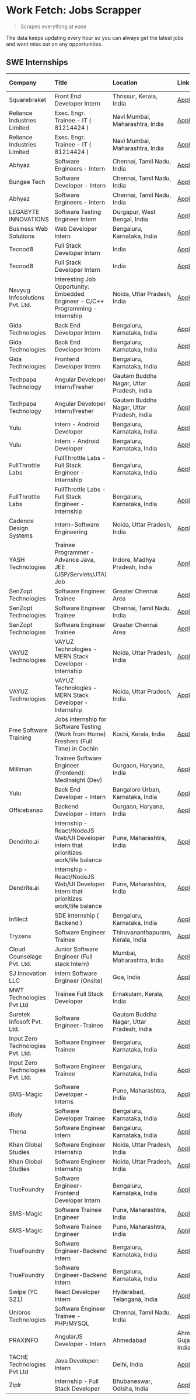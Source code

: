 # Work Fetch: Jobs Scrapper
> Scrapes everything at ease

The data keeps updating every hour so you can always get the latest jobs and wont miss out on any opportunities.

## SWE Internships
<!--START_SECTION:workfetch-->
| Company                           | Title                                                                                | Location                                  | Link                                                                                                                                                                                                                                                                                                            | Date Posted   |
|:----------------------------------|:-------------------------------------------------------------------------------------|:------------------------------------------|:----------------------------------------------------------------------------------------------------------------------------------------------------------------------------------------------------------------------------------------------------------------------------------------------------------------|:--------------|
| Squarebraket                      | Front End Developer Intern                                                           | Thrissur, Kerala, India                   | [Apply](https://in.linkedin.com/jobs/view/front-end-developer-intern-at-squarebraket-3838541191?position=20&pageNum=0&refId=ICwOIRRvrBki3W99Vp63sA%3D%3D&trackingId=RM59ley03oNIjdtkxqTSdg%3D%3D&trk=public_jobs_jserp-result_search-card)                                                                      | 2024-02-29    |
| Reliance Industries Limited       | Exec. Engr. Trainee - IT ( 81214424 )                                                | Navi Mumbai, Maharashtra, India           | [Apply](https://in.linkedin.com/jobs/view/exec-engr-trainee-it-81214424-at-reliance-industries-limited-3842850941?position=53&pageNum=0&refId=ICwOIRRvrBki3W99Vp63sA%3D%3D&trackingId=kB9vxjZq4GkwmN4wbzRR4Q%3D%3D&trk=public_jobs_jserp-result_search-card)                                                    | 2024-02-29    |
| Reliance Industries Limited       | Exec. Engr. Trainee - IT ( 81214424 )                                                | Navi Mumbai, Maharashtra, India           | [Apply](https://in.linkedin.com/jobs/view/exec-engr-trainee-it-81214424-at-reliance-industries-limited-3842850941?position=3&pageNum=5&refId=pCoiax9anmpLdb8UOV%2Fyyw%3D%3D&trackingId=kcMP%2FT5Bm0khD7BF21wNsA%3D%3D&trk=public_jobs_jserp-result_search-card)                                                 | 2024-02-29    |
| Abhyaz                            | Software Engineers - Intern                                                          | Chennai, Tamil Nadu, India                | [Apply](https://in.linkedin.com/jobs/view/software-engineers-intern-at-abhyaz-3842331306?position=26&pageNum=0&refId=ICwOIRRvrBki3W99Vp63sA%3D%3D&trackingId=6ko7XNeAOlp6Q2BgF96Nbw%3D%3D&trk=public_jobs_jserp-result_search-card)                                                                             | 2024-02-28    |
| Bungee Tech                       | Software Developer - Intern                                                          | Chennai, Tamil Nadu, India                | [Apply](https://in.linkedin.com/jobs/view/software-developer-intern-at-bungee-tech-3842220746?position=40&pageNum=0&refId=ICwOIRRvrBki3W99Vp63sA%3D%3D&trackingId=f6VtpNwqiohP%2BvxF5FGW9A%3D%3D&trk=public_jobs_jserp-result_search-card)                                                                      | 2024-02-28    |
| Abhyaz                            | Software Engineers - Intern                                                          | Chennai, Tamil Nadu, India                | [Apply](https://in.linkedin.com/jobs/view/software-engineers-intern-at-abhyaz-3842331306?position=1&pageNum=2&refId=WQMlicQmavk4K6j4foQLWg%3D%3D&trackingId=wjpSChxd%2FVCvYl91qco%2FyA%3D%3D&trk=public_jobs_jserp-result_search-card)                                                                          | 2024-02-28    |
| LEGABYTE INNOVATIONS              | Software Testing Engineer Intern                                                     | Durgapur, West Bengal, India              | [Apply](https://in.linkedin.com/jobs/view/software-testing-engineer-intern-at-legabyte-innovations-3841909855?position=8&pageNum=7&refId=ytakPjD5bEIcbIkpn8VuVQ%3D%3D&trackingId=0qA3jm9K3EnGQh9CCc8eMw%3D%3D&trk=public_jobs_jserp-result_search-card)                                                         | 2024-02-28    |
| Business Web Solutions            | Web Developer Intern                                                                 | Bengaluru, Karnataka, India               | [Apply](https://in.linkedin.com/jobs/view/web-developer-intern-at-business-web-solutions-3839906144?position=19&pageNum=0&refId=ICwOIRRvrBki3W99Vp63sA%3D%3D&trackingId=c%2FUSazN0x5hvYr%2BS9Ly2%2BA%3D%3D&trk=public_jobs_jserp-result_search-card)                                                            | 2024-02-26    |
| Tecnod8                           | Full Stack Developer Intern                                                          | India                                     | [Apply](https://in.linkedin.com/jobs/view/full-stack-developer-intern-at-tecnod8-3834283868?position=51&pageNum=0&refId=ICwOIRRvrBki3W99Vp63sA%3D%3D&trackingId=YBpWj2j3MAkORN6ApXSopw%3D%3D&trk=public_jobs_jserp-result_search-card)                                                                          | 2024-02-25    |
| Tecnod8                           | Full Stack Developer Intern                                                          | India                                     | [Apply](https://in.linkedin.com/jobs/view/full-stack-developer-intern-at-tecnod8-3834283868?position=1&pageNum=5&refId=pCoiax9anmpLdb8UOV%2Fyyw%3D%3D&trackingId=4pQ%2Fu9cv1QNdeSLvlSHPhg%3D%3D&trk=public_jobs_jserp-result_search-card)                                                                       | 2024-02-25    |
| Navyug Infosolutions Pvt. Ltd.    | Interesting Job Opportunity: Embedded Engineer - C/C++ Programming - Internship      | Noida, Uttar Pradesh, India               | [Apply](https://in.linkedin.com/jobs/view/interesting-job-opportunity-embedded-engineer-c-c%2B%2B-programming-internship-at-navyug-infosolutions-pvt-ltd-3833888454?position=2&pageNum=7&refId=ytakPjD5bEIcbIkpn8VuVQ%3D%3D&trackingId=FNHPsLfh5Llep5zI%2Fu0GOQ%3D%3D&trk=public_jobs_jserp-result_search-card) | 2024-02-24    |
| Gida Technologies                 | Back End Developer Intern                                                            | Bengaluru, Karnataka, India               | [Apply](https://in.linkedin.com/jobs/view/back-end-developer-intern-at-gida-technologies-3836849295?position=59&pageNum=0&refId=ICwOIRRvrBki3W99Vp63sA%3D%3D&trackingId=JUEV0BQe6NfU9BP9SBW6ng%3D%3D&trk=public_jobs_jserp-result_search-card)                                                                  | 2024-02-23    |
| Gida Technologies                 | Back End Developer Intern                                                            | Bengaluru, Karnataka, India               | [Apply](https://in.linkedin.com/jobs/view/back-end-developer-intern-at-gida-technologies-3836849295?position=9&pageNum=5&refId=pCoiax9anmpLdb8UOV%2Fyyw%3D%3D&trackingId=XhFXkXfXFYGJpKAmd6%2FmSw%3D%3D&trk=public_jobs_jserp-result_search-card)                                                               | 2024-02-23    |
| Gida Technologies                 | Frontend Developer Intern                                                            | Bengaluru, Karnataka, India               | [Apply](https://in.linkedin.com/jobs/view/frontend-developer-intern-at-gida-technologies-3836040945?position=17&pageNum=0&refId=ICwOIRRvrBki3W99Vp63sA%3D%3D&trackingId=ZXhmRsg%2F3uHIvo0ZNGuaDA%3D%3D&trk=public_jobs_jserp-result_search-card)                                                                | 2024-02-21    |
| Techpapa Technology               | Angular Developer Intern/Fresher                                                     | Gautam Buddha Nagar, Uttar Pradesh, India | [Apply](https://in.linkedin.com/jobs/view/angular-developer-intern-fresher-at-techpapa-technology-3834305862?position=57&pageNum=0&refId=ICwOIRRvrBki3W99Vp63sA%3D%3D&trackingId=Kuf%2BhW0PWyST1%2FeR%2FsO1Mw%3D%3D&trk=public_jobs_jserp-result_search-card)                                                   | 2024-02-20    |
| Techpapa Technology               | Angular Developer Intern/Fresher                                                     | Gautam Buddha Nagar, Uttar Pradesh, India | [Apply](https://in.linkedin.com/jobs/view/angular-developer-intern-fresher-at-techpapa-technology-3834305862?position=7&pageNum=5&refId=pCoiax9anmpLdb8UOV%2Fyyw%3D%3D&trackingId=bZS2zhdo5BQduFR6B5A4gA%3D%3D&trk=public_jobs_jserp-result_search-card)                                                        | 2024-02-20    |
| Yulu                              | Intern - Android Developer                                                           | Bengaluru, Karnataka, India               | [Apply](https://in.linkedin.com/jobs/view/intern-android-developer-at-yulu-3834459982?position=58&pageNum=0&refId=ICwOIRRvrBki3W99Vp63sA%3D%3D&trackingId=yncgKlkhbCpj874q6Xtkmg%3D%3D&trk=public_jobs_jserp-result_search-card)                                                                                | 2024-02-19    |
| Yulu                              | Intern - Android Developer                                                           | Bengaluru, Karnataka, India               | [Apply](https://in.linkedin.com/jobs/view/intern-android-developer-at-yulu-3834459982?position=8&pageNum=5&refId=pCoiax9anmpLdb8UOV%2Fyyw%3D%3D&trackingId=vU0Z1uuW8uWFPO9GEyQSbw%3D%3D&trk=public_jobs_jserp-result_search-card)                                                                               | 2024-02-19    |
| FullThrottle Labs                 | FullThrottle Labs - Full Stack Engineer - Internship                                 | Bengaluru, Karnataka, India               | [Apply](https://in.linkedin.com/jobs/view/fullthrottle-labs-full-stack-engineer-internship-at-fullthrottle-labs-3829636016?position=55&pageNum=0&refId=ICwOIRRvrBki3W99Vp63sA%3D%3D&trackingId=yhNgkghOibN58EEy%2BO%2F4%2FA%3D%3D&trk=public_jobs_jserp-result_search-card)                                     | 2024-02-17    |
| FullThrottle Labs                 | FullThrottle Labs - Full Stack Engineer - Internship                                 | Bengaluru, Karnataka, India               | [Apply](https://in.linkedin.com/jobs/view/fullthrottle-labs-full-stack-engineer-internship-at-fullthrottle-labs-3829636016?position=5&pageNum=5&refId=pCoiax9anmpLdb8UOV%2Fyyw%3D%3D&trackingId=CP4Bo%2BG4qNOYqwbA3rMYUQ%3D%3D&trk=public_jobs_jserp-result_search-card)                                        | 2024-02-17    |
| Cadence Design Systems            | Intern-Software Engineering                                                          | Noida, Uttar Pradesh, India               | [Apply](https://in.linkedin.com/jobs/view/intern-software-engineering-at-cadence-design-systems-3794689056?position=3&pageNum=7&refId=ytakPjD5bEIcbIkpn8VuVQ%3D%3D&trackingId=enZE6kNTOZAFEUEI4HJluQ%3D%3D&trk=public_jobs_jserp-result_search-card)                                                            | 2024-02-17    |
| YASH Technologies                 | Trainee Programmer - Advance Java, JEE (JSP/Servlets/JTA) Job                        | Indore, Madhya Pradesh, India             | [Apply](https://in.linkedin.com/jobs/view/trainee-programmer-advance-java-jee-jsp-servlets-jta-job-at-yash-technologies-3811759183?position=14&pageNum=0&refId=ICwOIRRvrBki3W99Vp63sA%3D%3D&trackingId=C4Wnm3q9rf1o%2B%2F199zU2Mw%3D%3D&trk=public_jobs_jserp-result_search-card)                               | 2024-02-13    |
| SenZopt Technologies              | Software Engineer Trainee                                                            | Greater Chennai Area                      | [Apply](https://in.linkedin.com/jobs/view/software-engineer-trainee-at-senzopt-technologies-3827688781?position=35&pageNum=0&refId=ICwOIRRvrBki3W99Vp63sA%3D%3D&trackingId=1J1vhJ6cgmUq1dJhuHntHw%3D%3D&trk=public_jobs_jserp-result_search-card)                                                               | 2024-02-12    |
| SenZopt Technologies              | Software Engineer Trainee                                                            | Chennai, Tamil Nadu, India                | [Apply](https://in.linkedin.com/jobs/view/software-engineer-trainee-at-senzopt-technologies-3827686880?position=49&pageNum=0&refId=ICwOIRRvrBki3W99Vp63sA%3D%3D&trackingId=wOhY%2F4TtoFDfYhqkHQ%2ByZw%3D%3D&trk=public_jobs_jserp-result_search-card)                                                           | 2024-02-12    |
| SenZopt Technologies              | Software Engineer Trainee                                                            | Greater Chennai Area                      | [Apply](https://in.linkedin.com/jobs/view/software-engineer-trainee-at-senzopt-technologies-3827688781?position=10&pageNum=2&refId=WQMlicQmavk4K6j4foQLWg%3D%3D&trackingId=kYGZO2ajuFVh8sGUSuJapg%3D%3D&trk=public_jobs_jserp-result_search-card)                                                               | 2024-02-12    |
| VAYUZ Technologies                | VAYUZ Technologies - MERN Stack Developer - Internship                               | Noida, Uttar Pradesh, India               | [Apply](https://in.linkedin.com/jobs/view/vayuz-technologies-mern-stack-developer-internship-at-vayuz-technologies-3822619356?position=56&pageNum=0&refId=ICwOIRRvrBki3W99Vp63sA%3D%3D&trackingId=wnwSVyRujUGjUH1Gsnp0jg%3D%3D&trk=public_jobs_jserp-result_search-card)                                        | 2024-02-10    |
| VAYUZ Technologies                | VAYUZ Technologies - MERN Stack Developer - Internship                               | Noida, Uttar Pradesh, India               | [Apply](https://in.linkedin.com/jobs/view/vayuz-technologies-mern-stack-developer-internship-at-vayuz-technologies-3822619356?position=6&pageNum=5&refId=pCoiax9anmpLdb8UOV%2Fyyw%3D%3D&trackingId=UW9mc49sTFNYrw3kuPFKUg%3D%3D&trk=public_jobs_jserp-result_search-card)                                       | 2024-02-10    |
| Free Software Training            | Jobs Internship for Software Testing (Work from Home) Freshers (Full Time) in Cochin | Kochi, Kerala, India                      | [Apply](https://in.linkedin.com/jobs/view/jobs-internship-for-software-testing-work-from-home-freshers-full-time-in-cochin-at-free-software-training-3826557030?position=6&pageNum=7&refId=ytakPjD5bEIcbIkpn8VuVQ%3D%3D&trackingId=8MmmAM4SQhUG55xllpRtNw%3D%3D&trk=public_jobs_jserp-result_search-card)       | 2024-02-10    |
| Milliman                          | Trainee Software Engineer (Frontend): MedInsight (Dev)                               | Gurgaon, Haryana, India                   | [Apply](https://in.linkedin.com/jobs/view/trainee-software-engineer-frontend-medinsight-dev-at-milliman-3792874280?position=4&pageNum=0&refId=ICwOIRRvrBki3W99Vp63sA%3D%3D&trackingId=ZxBA3zEA0krPnMnKATAMcA%3D%3D&trk=public_jobs_jserp-result_search-card)                                                    | 2024-02-09    |
| Yulu                              | Back End Developer - Intern                                                          | Bangalore Urban, Karnataka, India         | [Apply](https://in.linkedin.com/jobs/view/back-end-developer-intern-at-yulu-3821682220?position=8&pageNum=0&refId=ICwOIRRvrBki3W99Vp63sA%3D%3D&trackingId=Asqdiw7wf%2BEb89DEriIdtg%3D%3D&trk=public_jobs_jserp-result_search-card)                                                                              | 2024-02-04    |
| Officebanao                       | Backend Developer - Intern                                                           | Gurgaon, Haryana, India                   | [Apply](https://in.linkedin.com/jobs/view/backend-developer-intern-at-officebanao-3814263731?position=23&pageNum=0&refId=ICwOIRRvrBki3W99Vp63sA%3D%3D&trackingId=qe6LmHHQzSCpoQrjoCHHwg%3D%3D&trk=public_jobs_jserp-result_search-card)                                                                         | 2024-01-31    |
| Dendrite.ai                       | Internship - React/NodeJS Web/UI Developer Intern that prioritizes work/life balance | Pune, Maharashtra, India                  | [Apply](https://in.linkedin.com/jobs/view/internship-react-nodejs-web-ui-developer-intern-that-prioritizes-work-life-balance-at-dendrite-ai-3818948068?position=32&pageNum=0&refId=ICwOIRRvrBki3W99Vp63sA%3D%3D&trackingId=5BOUnBCY%2Bifvviwhzq8paQ%3D%3D&trk=public_jobs_jserp-result_search-card)             | 2024-01-31    |
| Dendrite.ai                       | Internship - React/NodeJS Web/UI Developer Intern that prioritizes work/life balance | Pune, Maharashtra, India                  | [Apply](https://in.linkedin.com/jobs/view/internship-react-nodejs-web-ui-developer-intern-that-prioritizes-work-life-balance-at-dendrite-ai-3818948068?position=7&pageNum=2&refId=WQMlicQmavk4K6j4foQLWg%3D%3D&trackingId=XtfBYjS9Oyj2wAMQGAvI3w%3D%3D&trk=public_jobs_jserp-result_search-card)                | 2024-01-31    |
| Infilect                          | SDE internship ( Backend )                                                           | Bengaluru, Karnataka, India               | [Apply](https://in.linkedin.com/jobs/view/sde-internship-backend-at-infilect-3815120558?position=24&pageNum=0&refId=ICwOIRRvrBki3W99Vp63sA%3D%3D&trackingId=5m2TaxsECWQvN1g6O2w0lw%3D%3D&trk=public_jobs_jserp-result_search-card)                                                                              | 2024-01-25    |
| Tryzens                           | Software Engineer Trainee                                                            | Thiruvananthapuram, Kerala, India         | [Apply](https://in.linkedin.com/jobs/view/software-engineer-trainee-at-tryzens-3809363491?position=39&pageNum=0&refId=ICwOIRRvrBki3W99Vp63sA%3D%3D&trackingId=aGFYWv%2BaYzl2yR4klfrQvQ%3D%3D&trk=public_jobs_jserp-result_search-card)                                                                          | 2024-01-18    |
| Cloud Counselage Pvt. Ltd.        | Junior Software Engineer (Full stack Intern)                                         | Mumbai, Maharashtra, India                | [Apply](https://in.linkedin.com/jobs/view/junior-software-engineer-full-stack-intern-at-cloud-counselage-pvt-ltd-3803132814?position=25&pageNum=0&refId=ICwOIRRvrBki3W99Vp63sA%3D%3D&trackingId=VQ21rZ2jO3rgaABJklppOg%3D%3D&trk=public_jobs_jserp-result_search-card)                                          | 2024-01-11    |
| SJ Innovation LLC                 | Intern Software Engineer (Onsite)                                                    | Goa, India                                | [Apply](https://in.linkedin.com/jobs/view/intern-software-engineer-onsite-at-sj-innovation-llc-3799959011?position=43&pageNum=0&refId=ICwOIRRvrBki3W99Vp63sA%3D%3D&trackingId=PtLHa8Yxh%2FLF0nAyIe%2F6EA%3D%3D&trk=public_jobs_jserp-result_search-card)                                                        | 2024-01-11    |
| MWT Technologies Pvt Ltd          | Trainee Full Stack Developer                                                         | Ernakulam, Kerala, India                  | [Apply](https://in.linkedin.com/jobs/view/trainee-full-stack-developer-at-mwt-technologies-pvt-ltd-3800921715?position=5&pageNum=0&refId=ICwOIRRvrBki3W99Vp63sA%3D%3D&trackingId=lU6fDBtpo7mxEzJ0cB8WZw%3D%3D&trk=public_jobs_jserp-result_search-card)                                                         | 2024-01-09    |
| Suretek Infosoft Pvt. Ltd.        | Software Engineer-Trainee                                                            | Gautam Buddha Nagar, Uttar Pradesh, India | [Apply](https://in.linkedin.com/jobs/view/software-engineer-trainee-at-suretek-infosoft-pvt-ltd-3800934643?position=16&pageNum=0&refId=ICwOIRRvrBki3W99Vp63sA%3D%3D&trackingId=qCWy0uYHivuL1tI5N%2B3v1Q%3D%3D&trk=public_jobs_jserp-result_search-card)                                                         | 2024-01-09    |
| Input Zero Technologies Pvt. Ltd. | Software Engineer Trainee                                                            | Bengaluru, Karnataka, India               | [Apply](https://in.linkedin.com/jobs/view/software-engineer-trainee-at-input-zero-technologies-pvt-ltd-3800927643?position=34&pageNum=0&refId=ICwOIRRvrBki3W99Vp63sA%3D%3D&trackingId=TP4z7Ag28IZeEj7mQGC8aw%3D%3D&trk=public_jobs_jserp-result_search-card)                                                    | 2024-01-09    |
| Input Zero Technologies Pvt. Ltd. | Software Engineer Trainee                                                            | Bengaluru, Karnataka, India               | [Apply](https://in.linkedin.com/jobs/view/software-engineer-trainee-at-input-zero-technologies-pvt-ltd-3800927643?position=9&pageNum=2&refId=WQMlicQmavk4K6j4foQLWg%3D%3D&trackingId=6PrFT6Yqrl5t9wdAejXLdg%3D%3D&trk=public_jobs_jserp-result_search-card)                                                     | 2024-01-09    |
| SMS-Magic                         | Software Developer -Interns                                                          | Pune, Maharashtra, India                  | [Apply](https://in.linkedin.com/jobs/view/software-developer-interns-at-sms-magic-3799485343?position=36&pageNum=0&refId=ICwOIRRvrBki3W99Vp63sA%3D%3D&trackingId=0%2BiQWECMEJP4tb%2BO12XB0A%3D%3D&trk=public_jobs_jserp-result_search-card)                                                                     | 2024-01-05    |
| iRely                             | Software Developer Trainee                                                           | Bengaluru, Karnataka, India               | [Apply](https://in.linkedin.com/jobs/view/software-developer-trainee-at-irely-3801577534?position=10&pageNum=0&refId=ICwOIRRvrBki3W99Vp63sA%3D%3D&trackingId=kcd1auaeq081WoRvhizUkQ%3D%3D&trk=public_jobs_jserp-result_search-card)                                                                             | 2023-12-22    |
| Thena                             | Software Engineer Intern                                                             | Bengaluru, Karnataka, India               | [Apply](https://in.linkedin.com/jobs/view/software-engineer-intern-at-thena-3778731751?position=12&pageNum=0&refId=ICwOIRRvrBki3W99Vp63sA%3D%3D&trackingId=FYezVFcrFA76Wiq50w%2Bfcw%3D%3D&trk=public_jobs_jserp-result_search-card)                                                                             | 2023-12-05    |
| Khan Global Studies               | Software Engineer Internship                                                         | Noida, Uttar Pradesh, India               | [Apply](https://in.linkedin.com/jobs/view/software-engineer-internship-at-khan-global-studies-3766942197?position=52&pageNum=0&refId=ICwOIRRvrBki3W99Vp63sA%3D%3D&trackingId=sKffFT6gCnLhYSh%2FwA75HA%3D%3D&trk=public_jobs_jserp-result_search-card)                                                           | 2023-11-27    |
| Khan Global Studies               | Software Engineer Internship                                                         | Noida, Uttar Pradesh, India               | [Apply](https://in.linkedin.com/jobs/view/software-engineer-internship-at-khan-global-studies-3766942197?position=2&pageNum=5&refId=pCoiax9anmpLdb8UOV%2Fyyw%3D%3D&trackingId=LDD%2B5%2FS632GpYOKonKuGXA%3D%3D&trk=public_jobs_jserp-result_search-card)                                                        | 2023-11-27    |
| TrueFoundry                       | Software Engineer- Frontend Developer Intern                                         | Bengaluru, Karnataka, India               | [Apply](https://in.linkedin.com/jobs/view/software-engineer-frontend-developer-intern-at-truefoundry-3790095058?position=11&pageNum=0&refId=ICwOIRRvrBki3W99Vp63sA%3D%3D&trackingId=Idtzr614sKAMJfXtrr5irw%3D%3D&trk=public_jobs_jserp-result_search-card)                                                      | 2023-11-24    |
| SMS-Magic                         | Software Trainee Engineer                                                            | Pune, Maharashtra, India                  | [Apply](https://in.linkedin.com/jobs/view/software-trainee-engineer-at-sms-magic-3761409781?position=27&pageNum=0&refId=ICwOIRRvrBki3W99Vp63sA%3D%3D&trackingId=C%2BJ4CjWjOyIkncw6iMUcdw%3D%3D&trk=public_jobs_jserp-result_search-card)                                                                        | 2023-11-16    |
| SMS-Magic                         | Software Trainee Engineer                                                            | Pune, Maharashtra, India                  | [Apply](https://in.linkedin.com/jobs/view/software-trainee-engineer-at-sms-magic-3761409781?position=2&pageNum=2&refId=WQMlicQmavk4K6j4foQLWg%3D%3D&trackingId=qaP7SNkKqff%2BCDEH%2BF15cg%3D%3D&trk=public_jobs_jserp-result_search-card)                                                                       | 2023-11-16    |
| TrueFoundry                       | Software Engineer-Backend Intern                                                     | Bengaluru, Karnataka, India               | [Apply](https://in.linkedin.com/jobs/view/software-engineer-backend-intern-at-truefoundry-3779508170?position=31&pageNum=0&refId=ICwOIRRvrBki3W99Vp63sA%3D%3D&trackingId=H1wB8GFLWwzvbi2ErJ8mVw%3D%3D&trk=public_jobs_jserp-result_search-card)                                                                 | 2023-11-10    |
| TrueFoundry                       | Software Engineer-Backend Intern                                                     | Bengaluru, Karnataka, India               | [Apply](https://in.linkedin.com/jobs/view/software-engineer-backend-intern-at-truefoundry-3779508170?position=6&pageNum=2&refId=WQMlicQmavk4K6j4foQLWg%3D%3D&trackingId=R0%2Ffm1eviayVHAP1mjpERw%3D%3D&trk=public_jobs_jserp-result_search-card)                                                                | 2023-11-10    |
| Swipe (YC S21)                    | React Developer Intern                                                               | Hyderabad, Telangana, India               | [Apply](https://in.linkedin.com/jobs/view/react-developer-intern-at-swipe-yc-s21-3737600089?position=13&pageNum=0&refId=ICwOIRRvrBki3W99Vp63sA%3D%3D&trackingId=89hBY0ZdrjfFXOysdcz%2Big%3D%3D&trk=public_jobs_jserp-result_search-card)                                                                        | 2023-10-13    |
| Unibros Technologies              | Software Engineer Trainee - PHP/MYSQL                                                | Chennai, Tamil Nadu, India                | [Apply](https://in.linkedin.com/jobs/view/software-engineer-trainee-php-mysql-at-unibros-technologies-3656599241?position=38&pageNum=0&refId=ICwOIRRvrBki3W99Vp63sA%3D%3D&trackingId=qb7VhkgyQb2CoheFg9QoLg%3D%3D&trk=public_jobs_jserp-result_search-card)                                                     | 2023-06-12    |
| PRAXINFO                          | AngularJS Developer - Intern | Ahmedabad                                             | Ahmedabad, Gujarat, India                 | [Apply](https://in.linkedin.com/jobs/view/angularjs-developer-intern-ahmedabad-at-praxinfo-3656594961?position=10&pageNum=7&refId=ytakPjD5bEIcbIkpn8VuVQ%3D%3D&trackingId=sxyVlo%2BirrPlKxqNH67dkg%3D%3D&trk=public_jobs_jserp-result_search-card)                                                              | 2023-06-12    |
| TACHE Technologies Pvt Ltd        | Java Developer: Intern                                                               | Delhi, India                              | [Apply](https://in.linkedin.com/jobs/view/java-developer-intern-at-tache-technologies-pvt-ltd-3627622735?position=4&pageNum=7&refId=ytakPjD5bEIcbIkpn8VuVQ%3D%3D&trackingId=6IoxJMrkGNX3uAHaEcw9SA%3D%3D&trk=public_jobs_jserp-result_search-card)                                                              | 2023-06-06    |
| Ziplr                             | Internship - Full Stack Developer                                                    | Bhubaneswar, Odisha, India                | [Apply](https://in.linkedin.com/jobs/view/internship-full-stack-developer-at-ziplr-3645675705?position=1&pageNum=7&refId=ytakPjD5bEIcbIkpn8VuVQ%3D%3D&trackingId=WsCY0d%2BxEc%2BT3kkj86dIuQ%3D%3D&trk=public_jobs_jserp-result_search-card)                                                                     | 2023-06-02    |
<!--END_SECTION:workfetch-->
